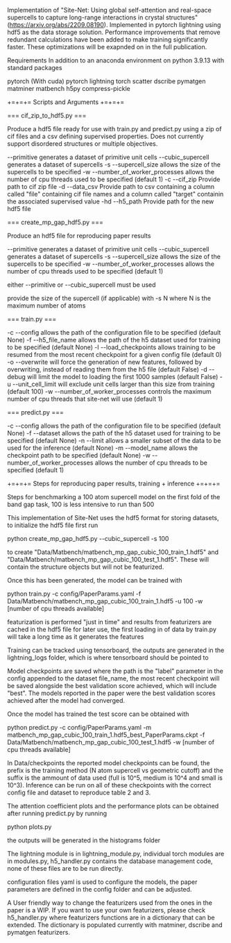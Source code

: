 Implementation of "Site-Net: Using global self-attention and real-space supercells to capture long-range interactions in crystal structures" (https://arxiv.org/abs/2209.08190). Implemented in pytorch lightning using hdf5 as the data storage solution. Performance improvements that remove redundant calculations have been added to make training significantly faster. These optimizations will be exapnded on in the full publication.

Requirements
In addition to an anaconda environment on python 3.9.13 with standard packages

pytorch (With cuda)
pytorch lightning
torch scatter
dscribe
pymatgen
matminer
matbench
h5py
compress-pickle

+=+=+= Scripts and Arguments +=+=+=

=== cif_zip_to_hdf5.py ===

Produce a hdf5 file ready for use with train.py and predict.py using a zip of cif files and a csv defining supervised properties. Does not currently support disordered structures or multiple objectives.

--primitive generates a dataset of primitive unit cells --cubic_supercell generates a dataset of supercells -s --supercell_size allows the size of the supercells to be specified -w --number_of_worker_processes allows the number of cpu threads used to be specified (default 1) -c --cif_zip Provide path to cif zip file -d --data_csv Provide path to csv containing a column called "file" containing cif file names and a column called "target" containin the associated supervised value -hd --h5_path Provide path for the new hdf5 file

=== create_mp_gap_hdf5.py ===

Produce an hdf5 file for reproducing paper results

--primitive generates a dataset of primitive unit cells --cubic_supercell generates a dataset of supercells -s --supercell_size allows the size of the supercells to be specified -w --number_of_worker_processes allows the number of cpu threads used to be specified (default 1)

either --primitive or --cubic_supercell must be used

provide the size of the supercell (if applicable) with -s N where N is the maximum number of atoms

=== train.py ===

-c --config allows the path of the configuration file to be specified (default None) -f --h5_file_name allows the path of the h5 dataset used for training to be specified (default None) -l --load_checkpoints allows training to be resumed from the most recent checkpoint for a given config file (default 0) -o --overwrite will force the generation of new features, followed by overwriting, instead of reading them from the h5 file (default False) -d --debug will limit the model to loading the first 1000 samples (default False) -u --unit_cell_limit will exclude unit cells larger than this size from training (default 100) -w --number_of_worker_processes controls the maximum number of cpu threads that site-net will use (default 1)

=== predict.py ===

-c --config allows the path of the configuration file to be specified (default None) -f --dataset allows the path of the h5 dataset used for training to be specified (default None) -n --limit allows a smaller subset of the data to be used for the inference (default None) -m --model_name allows the checkpoint path to be specified (default None) -w --number_of_worker_processes allows the number of cpu threads to be specified (default 1)

+=+=+= Steps for reproducing paper results, training + inference +=+=+=

Steps for benchmarking a 100 atom supercell model on the first fold of the band gap task, 100 is less intensive to run than 500

This implementation of Site-Net uses the hdf5 format for storing datasets, to initialize the hdf5 file first run

python create_mp_gap_hdf5.py --cubic_supercell -s 100

to create "Data/Matbench/matbench_mp_gap_cubic_100_train_1.hdf5" and "Data/Matbench/matbench_mp_gap_cubic_100_test_1.hdf5". These will contain the structure objects but will not be featurized.

Once this has been generated, the model can be trained with

python train.py -c config/PaperParams.yaml -f Data/Matbench/matbench_mp_gap_cubic_100_train_1.hdf5 -u 100 -w [number of cpu threads available]

featurization is performed "just in time" and results from featurizers are cached in the hdf5 file for later use, the first loading in of data by train.py will take a long time as it generates the features

Training can be tracked using tensorboard, the outputs are generated in the lightning_logs folder, which is where tensorboard should be pointed to

Model checkpoints are saved where the path is the "label" parameter in the config appended to the dataset file_name, the most recent checkpoint will be saved alongside the best validation score achieved, which will include "best". The models reported in the paper were the best validation scores achieved after the model had converged.

Once the model has trained the test score can be obtained with

python predict.py -c config/PaperParams.yaml -m matbench_mp_gap_cubic_100_train_1.hdf5_best_PaperParams.ckpt -f Data/Matbench/matbench_mp_gap_cubic_100_test_1.hdf5 -w [number of cpu threads available]

In Data/checkpoints the reported model checkpoints can be found, the prefix is the training method (N atom supercell vs geometric cutoff) and the suffix is the ammount of data used (full is 10^5, medium is 10^4 and small is 10^3). Inference can be run on all of these checkpoints with the correct config file and dataset to reproduce table 2 and 3.

The attention coefficient plots and the performance plots can be obtained after running predict.py by running

python plots.py

the outputs will be generated in the histograms folder

The lightning module is in lightning_module.py, individual torch modules are in modules.py, h5_handler.py contains the database management code, none of these files are to be run directly.

configuration files
yaml is used to configure the models, the paper parameters are defined in the config folder and can be adjusted.

A User friendly way to change the featurizers used from the ones in the paper is a WIP. If you want to use your own featurizers, please check h5_handler.py where featurizers functions are in a dictionary that can be extended. The dictionary is populated currently with matminer, dscribe and pymatgen featurizers.